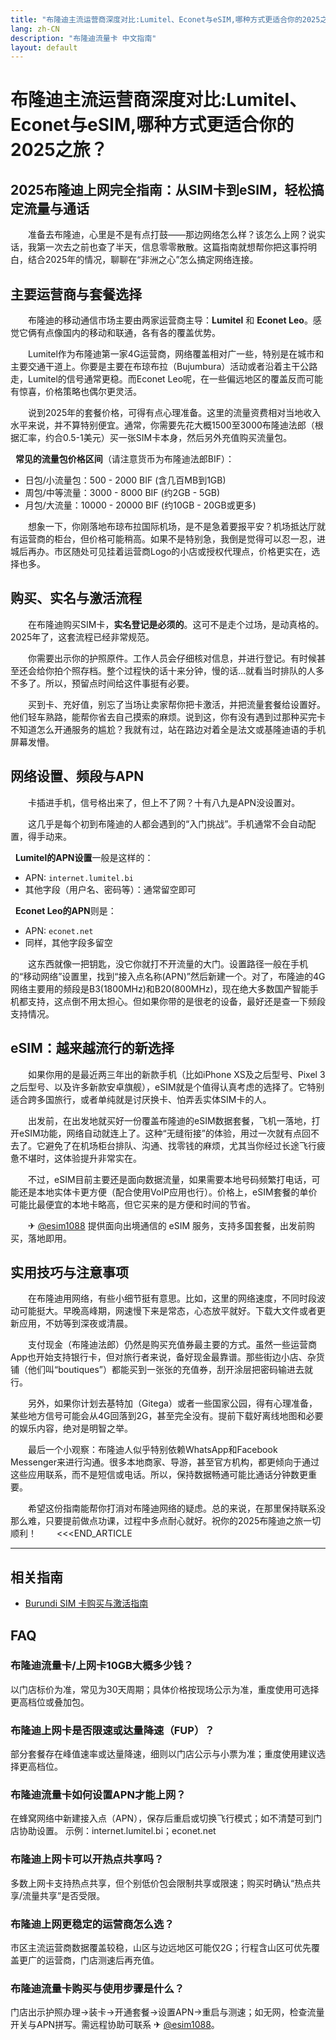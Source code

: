 ```yaml
---
title: "布隆迪主流运营商深度对比:Lumitel、Econet与eSIM,哪种方式更适合你的2025之旅？"
lang: zh-CN
description: "布隆迪流量卡 中文指南"
layout: default
---
```

# 布隆迪主流运营商深度对比:Lumitel、Econet与eSIM,哪种方式更适合你的2025之旅？

## 2025布隆迪上网完全指南：从SIM卡到eSIM，轻松搞定流量与通话

　　准备去布隆迪，心里是不是有点打鼓——那边网络怎么样？该怎么上网？说实话，我第一次去之前也查了半天，信息零零散散。这篇指南就想帮你把这事捋明白，结合2025年的情况，聊聊在“非洲之心”怎么搞定网络连接。

## 主要运营商与套餐选择

　　布隆迪的移动通信市场主要由两家运营商主导：**Lumitel** 和 **Econet Leo**。感觉它俩有点像国内的移动和联通，各有各的覆盖优势。

　　Lumitel作为布隆迪第一家4G运营商，网络覆盖相对广一些，特别是在城市和主要交通干道上。你要是主要在布琼布拉（Bujumbura）活动或者沿着主干公路走，Lumitel的信号通常更稳。而Econet Leo呢，在一些偏远地区的覆盖反而可能有惊喜，价格策略也偶尔更灵活。

　　说到2025年的套餐价格，可得有点心理准备。这里的流量资费相对当地收入水平来说，并不算特别便宜。通常，你需要先花大概1500至3000布隆迪法郎（根据汇率，约合0.5-1美元）买一张SIM卡本身，然后另外充值购买流量包。

  **常见的流量包价格区间**（请注意货币为布隆迪法郎BIF）：
-   日包/小流量包：500 - 2000 BIF (含几百MB到1GB)
-   周包/中等流量：3000 - 8000 BIF (约2GB - 5GB)
-   月包/大流量：10000 - 20000 BIF (约10GB - 20GB或更多)

　　想象一下，你刚落地布琼布拉国际机场，是不是急着要报平安？机场抵达厅就有运营商的柜台，但价格可能稍高。如果不是特别急，我倒是觉得可以忍一忍，进城后再办。市区随处可见挂着运营商Logo的小店或授权代理点，价格更实在，选择也多。

## 购买、实名与激活流程

　　在布隆迪购买SIM卡，**实名登记是必须的**。这可不是走个过场，是动真格的。2025年了，这套流程已经非常规范。

　　你需要出示你的护照原件。工作人员会仔细核对信息，并进行登记。有时候甚至还会给你拍个照存档。整个过程快的话十来分钟，慢的话…就看当时排队的人多不多了。所以，预留点时间给这件事挺有必要。

　　买到卡、充好值，别忘了当场让卖家帮你把卡激活，并把流量套餐给设置好。他们轻车熟路，能帮你省去自己摸索的麻烦。说到这，你有没有遇到过那种买完卡不知道怎么开通服务的尴尬？我就有过，站在路边对着全是法文或基隆迪语的手机屏幕发懵。

## 网络设置、频段与APN

　　卡插进手机，信号格出来了，但上不了网？十有八九是APN没设置对。

　　这几乎是每个初到布隆迪的人都会遇到的“入门挑战”。手机通常不会自动配置，得手动来。

  **Lumitel的APN设置**一般是这样的：
-   APN: `internet.lumitel.bi`
-   其他字段（用户名、密码等）：通常留空即可

  **Econet Leo的APN**则是：
-   APN: `econet.net`
-   同样，其他字段多留空

　　这东西就像一把钥匙，没它你就打不开流量的大门。设置路径一般在手机的“移动网络”设置里，找到“接入点名称(APN)”然后新建一个。对了，布隆迪的4G网络主要用的频段是B3(1800MHz)和B20(800MHz)，现在绝大多数国产智能手机都支持，这点倒不用太担心。但如果你带的是很老的设备，最好还是查一下频段支持情况。

## eSIM：越来越流行的新选择

　　如果你用的是最近两三年出的新款手机（比如iPhone XS及之后型号、Pixel 3之后型号、以及许多新款安卓旗舰），eSIM就是个值得认真考虑的选择了。它特别适合跨多国旅行，或者单纯就是讨厌换卡、怕弄丢实体SIM卡的人。

　　出发前，在出发地就买好一份覆盖布隆迪的eSIM数据套餐，飞机一落地，打开eSIM功能，网络自动就连上了。这种“无缝衔接”的体验，用过一次就有点回不去了。它避免了在机场柜台排队、沟通、找零钱的麻烦，尤其当你经过长途飞行疲惫不堪时，这体验提升非常实在。

　　不过，eSIM目前主要还是面向数据流量，如果需要本地号码频繁打电话，可能还是本地实体卡更方便（配合使用VoIP应用也行）。价格上，eSIM套餐的单价可能比最便宜的本地卡略高，但它买来的是方便和时间的节省。

　　✈ [@esim1088](https://t.me/s/esim1088) 提供面向出境通信的 eSIM 服务，支持多国套餐，出发前购买，落地即用。

## 实用技巧与注意事项

　　在布隆迪用网络，有些小细节挺有意思。比如，这里的网络速度，不同时段波动可能挺大。早晚高峰期，网速慢下来是常态，心态放平就好。下载大文件或者更新应用，不妨等到深夜或清晨。

　　支付现金（布隆迪法郎）仍然是购买充值券最主要的方式。虽然一些运营商App也开始支持银行卡，但对旅行者来说，备好现金最靠谱。那些街边小店、杂货铺（他们叫“boutiques”）都能买到一张张的充值券，刮开涂层把密码输进去就行。

　　另外，如果你计划去基特加（Gitega）或者一些国家公园，得有心理准备，某些地方信号可能会从4G回落到2G，甚至完全没有。提前下载好离线地图和必要的娱乐内容，绝对是明智之举。

　　最后一个小观察：布隆迪人似乎特别依赖WhatsApp和Facebook Messenger来进行沟通。很多本地商家、导游，甚至官方机构，都更倾向于通过这些应用联系，而不是短信或电话。所以，保持数据畅通可能比通话分钟数更重要。

　　希望这份指南能帮你打消对布隆迪网络的疑虑。总的来说，在那里保持联系没那么难，只要提前做点功课，过程中多点耐心就好。祝你的2025布隆迪之旅一切顺利！
　　<<<END_ARTICLE

<!-- crosslink -->
---

## 相关指南

- [Burundi SIM 卡购买与激活指南](https://faciylike.github.io/burundi-sim-guides)

<!-- BEGIN_BURUNDI_FAQ -->
## FAQ

### 布隆迪流量卡/上网卡10GB大概多少钱？
以门店标价为准，常见为30天周期；具体价格按现场公示为准，重度使用可选择更高档位或叠加包。

### 布隆迪上网卡是否限速或达量降速（FUP）？
部分套餐存在峰值速率或达量降速，细则以门店公示与小票为准；重度使用建议选择更高档位。

### 布隆迪流量卡如何设置APN才能上网？
在蜂窝网络中新建接入点（APN），保存后重启或切换飞行模式；如不清楚可到门店协助设置。 示例：internet.lumitel.bi；econet.net

### 布隆迪上网卡可以开热点共享吗？
多数上网卡支持热点共享，但个别低价包会限制共享或限速；购买时确认“热点共享/流量共享”是否受限。

### 布隆迪上网更稳定的运营商怎么选？
市区主流运营商数据覆盖较稳，山区与边远地区可能仅2G；行程含山区可优先覆盖更广的运营商，门店测速后再充值。

### 布隆迪流量卡购买与使用步骤是什么？
门店出示护照办理→装卡→开通套餐→设置APN→重启与测速；如无网，检查流量开关与APN拼写。需远程协助可联系 ✈ [@esim1088](https://t.me/s/esim1088)。

<script type="application/ld+json">
{"@context": "https://schema.org", "@type": "FAQPage", "mainEntity": [{"@type": "Question", "name": "布隆迪流量卡/上网卡10GB大概多少钱？", "acceptedAnswer": {"@type": "Answer", "text": "以门店标价为准，常见为30天周期；具体价格按现场公示为准，重度使用可选择更高档位或叠加包。"}}, {"@type": "Question", "name": "布隆迪上网卡是否限速或达量降速（FUP）？", "acceptedAnswer": {"@type": "Answer", "text": "部分套餐存在峰值速率或达量降速，细则以门店公示与小票为准；重度使用建议选择更高档位。"}}, {"@type": "Question", "name": "布隆迪流量卡如何设置APN才能上网？", "acceptedAnswer": {"@type": "Answer", "text": "在蜂窝网络中新建接入点（APN），保存后重启或切换飞行模式；如不清楚可到门店协助设置。 示例：internet.lumitel.bi；econet.net"}}, {"@type": "Question", "name": "布隆迪上网卡可以开热点共享吗？", "acceptedAnswer": {"@type": "Answer", "text": "多数上网卡支持热点共享，但个别低价包会限制共享或限速；购买时确认“热点共享/流量共享”是否受限。"}}, {"@type": "Question", "name": "布隆迪上网更稳定的运营商怎么选？", "acceptedAnswer": {"@type": "Answer", "text": "市区主流运营商数据覆盖较稳，山区与边远地区可能仅2G；行程含山区可优先覆盖更广的运营商，门店测速后再充值。"}}, {"@type": "Question", "name": "布隆迪流量卡购买与使用步骤是什么？", "acceptedAnswer": {"@type": "Answer", "text": "门店出示护照办理→装卡→开通套餐→设置APN→重启与测速；如无网，检查流量开关与APN拼写。需远程协助可联系 ✈ @esim1088。"}}]}
</script>
<!-- END_BURUNDI_FAQ -->
